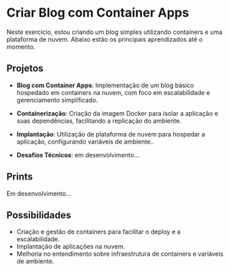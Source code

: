 # Criar Blog com Container Apps

Neste exercício, estou criando um blog simples utilizando containers e uma plataforma de nuvem. Abaixo estão os principais aprendizados até o momento.

## Projetos
- **Blog com Container Apps**: Implementação de um blog básico hospedado em containers na nuvem, com foco em escalabilidade e gerenciamento simplificado.
  
- **Containerização**: Criação da imagem Docker para isolar a aplicação e suas dependências, facilitando a replicação do ambiente.

- **Implantação**: Utilização de plataforma de nuvem para hospedar a aplicação, configurando variáveis de ambiente..

- **Desafios Técnicos**: em desenvolvimento...

## Prints
Em desenvolvimento...

## Possibilidades
- Criação e gestão de containers para facilitar o deploy e a escalabilidade.
- Implantação de aplicações na nuvem.
- Melhoria no entendimento sobre infraestrutura de containers e variáveis de ambiente.
